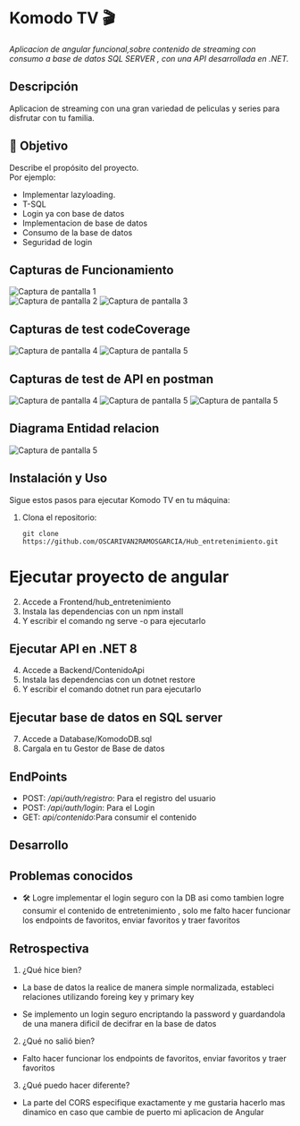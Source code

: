 # Komodo TV 🎬  
*Aplicacion de angular funcional,sobre contenido de streaming con consumo a base de datos SQL SERVER , con una API desarrollada en .NET.*

## Descripción  
Aplicacion de streaming con una gran variedad de peliculas y series para disfrutar con tu familia. 

## 🎯 Objetivo

Describe el propósito del proyecto.  
Por ejemplo:

- Implementar lazyloading.  
- T-SQL  
- Login ya con base de datos 
- Implementacion de base de datos 
- Consumo de la base de datos
- Seguridad de login

## Capturas de Funcionamiento  
![Captura de pantalla 1](/Resourses/login.png)  
![Captura de pantalla 2](/Resourses/home.png) 
![Captura de pantalla 3](/Resourses/home2.png) 

## Capturas de test codeCoverage  
![Captura de pantalla 4](/Resourses/codeCoverage.png) 
![Captura de pantalla 5](/Resourses/test.png) 

## Capturas de test de API en postman 

![Captura de pantalla 4](/Resourses/GET.png) 
![Captura de pantalla 5](/Resourses/PostRegistro.png) 
![Captura de pantalla 5](/Resourses/loginPost.png) 

## Diagrama Entidad relacion  
![Captura de pantalla 5](/Resourses/EntidaRelacionDiagram.png) 

## Instalación y Uso  
Sigue estos pasos para ejecutar Komodo TV en tu máquina:

1. Clona el repositorio:  
   ```HTTPS
   git clone https://github.com/OSCARIVAN2RAMOSGARCIA/Hub_entretenimiento.git

# Ejecutar proyecto de angular

2. Accede a Frontend/hub_entretenimiento 
3. Instala las dependencias con un npm install
3. Y escribir el comando ng serve -o para ejecutarlo

## Ejecutar API en .NET 8 

4. Accede a Backend/ContenidoApi 
5. Instala las dependencias con un dotnet restore
6. Y escribir el comando dotnet run para ejecutarlo

## Ejecutar base de datos en SQL server 

7. Accede a Database/KomodoDB.sql
8. Cargala en tu Gestor de Base de datos 

## EndPoints

- POST: */api/auth/registro*: Para el registro del usuario 
- POST: */api/auth/login*: Para el Login 
- GET: *api/contenido*:Para consumir el contenido

## Desarrollo  
## Problemas conocidos
- 🛠 Logre implementar el login seguro con la DB asi como tambien logre consumir el contenido de entretenimiento , solo me falto hacer funcionar los endpoints de favoritos, enviar favoritos y traer favoritos 

## Retrospectiva
  
   1. ¿Qué hice bien?  
   - La base de datos la realice de manera simple normalizada, estableci relaciones utilizando foreing key y primary key 

   - Se implemento un login seguro encriptando la password y guardandola de una manera dificil de decifrar en la base de datos 

   2. ¿Qué no salió bien?
   - Falto hacer funcionar los endpoints de favoritos, enviar favoritos y traer favoritos 

   3. ¿Qué puedo hacer diferente?
   - La parte del CORS especifique exactamente y me gustaria hacerlo mas dinamico en caso que cambie de puerto mi aplicacion de Angular  